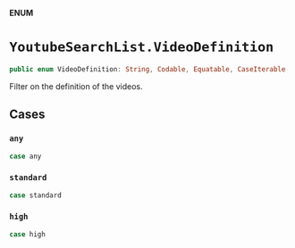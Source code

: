 **ENUM**

# `YoutubeSearchList.VideoDefinition`

```swift
public enum VideoDefinition: String, Codable, Equatable, CaseIterable
```

Filter on the definition of the videos.

## Cases
### `any`

```swift
case any
```

### `standard`

```swift
case standard
```

### `high`

```swift
case high
```
